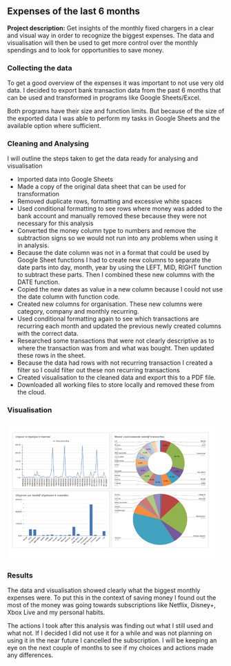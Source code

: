 ## Expenses of the last 6 months

**Project description:** Get insights of the monthly fixed chargers in a clear and visual way in order to recognize the biggest expenses. The data and visualisation will then be used to get more control over the monthly spendings and to look for opportunities to save money.

### Collecting the data
To get a good overview of the expenses it was important to not use very old data. I decided to export bank transaction data from the past 6 months that can be used and transformed in programs like Google Sheets/Excel.

Both programs have their size and function limits. But because of the size of the exported data I was able to perform my tasks in Google Sheets and the available option where sufficient.

### Cleaning and Analysing
I will outline the steps taken to get the data ready for analysing and visualisation

- Imported data into Google Sheets
- Made a copy of the original data sheet that can be used for transformation
- Removed duplicate rows, formatting and excessive white spaces
- Used conditional formatting to see rows where money was added to the bank account and manually removed these because they were not necessary for this analysis
- Converted the money column type to numbers and remove the subtraction signs so we would not run into any problems when using it in analysis.
- Because the date column was not in a format that could be used by Google Sheet functions I had to create new columns to separate the date parts into day, month, year by using the LEFT, MID, RIGHT function to subtract these parts. Then I combined these new columns with the DATE function.
- Copied the new dates as value in a new column because I could not use the date column with function code.
- Created new columns for organisation. These new columns were category, company and monthly recurring.
- Used conditional formatting again to see which transactions are recurring each month and updated the previous newly created columns with the correct data.
- Researched some transactions that were not clearly descriptive as to where the transaction was from and what was bought. Then updated these rows in the sheet.
- Because the data had rows with not recurring transaction I created a filter so I could filter out these non recurring transactions
- Created visualisation to the cleaned data and export this to a PDF file.
- Downloaded all working files to store locally and removed these from the cloud.

### Visualisation

<img src="images/personal_project_uitgaven_afgelopen_6_maanden.png?raw=true"/>

### Results

The data and visualisation showed clearly what the biggest monthly expenses were. To put this in the context of saving money I found out the most of the money was going towards subscriptions like Netflix, Disney+, Xbox Live and my personal habits.

The actions I took after this analysis was finding out what I still used and what not. If I decided I did not use it for a while and was not planning on using it in the near future I cancelled the subscription. I will be keeping an eye on the next couple of months to see if my choices and actions made any differences.
